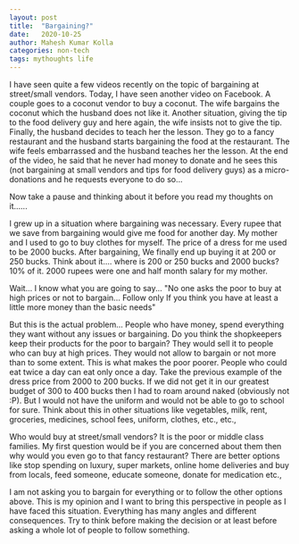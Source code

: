 ```yaml
---
layout: post
title:  "Bargaining?"
date:   2020-10-25
author: Mahesh Kumar Kolla
categories: non-tech
tags: mythoughts life
---
```


I have seen quite a few videos recently on the topic of bargaining at street/small vendors. Today, I have seen another video on Facebook. A couple goes to a coconut vendor to buy a coconut. The wife bargains the coconut which the husband does not like it. Another situation, giving the tip to the food delivery guy and here again, the wife insists not to give the tip. Finally, the husband decides to teach her the lesson. They go to a fancy restaurant and the husband starts bargaining the food at the restaurant. The wife feels embarrassed and the husband teaches her the lesson. At the end of the video, he said that he never had money to donate and he sees this (not bargaining at small vendors and tips for food delivery guys) as a micro-donations and he requests everyone to do so...



Now take a pause and thinking about it before you read my thoughts on it......



I grew up in a situation where bargaining was necessary. Every rupee that we save from bargaining would give me food for another day.  My mother and I used to go to buy clothes for myself. The price of a dress for me used to be 2000 bucks. After bargaining, We finally end up buying it at 200 or 250 bucks. Think about it.... where is 200 or 250 bucks and 2000 bucks? 10% of it. 2000 rupees were one and half month salary for my mother.

Wait... I know what you are going to say...
"No one asks the poor to buy at high prices or not to bargain... 
Follow only If you think you have at least a little more money than the basic needs"

But this is the actual problem...
People who have money, spend everything they want without any issues or bargaining. Do you think the shopkeepers keep their products for the poor to bargain? They would sell it to people who can buy at high prices. They would not allow to bargain or not more than to some extent. This is what makes the poor poorer. People who could eat twice a day can eat only once a day. Take the previous example of the dress price from 2000 to 200 bucks. If we did not get it in our greatest budget of 300 to 400 bucks then I had to roam around naked (obviously not :P). But I would not have the uniform and would not be able to go to school for sure. Think about this in other situations like vegetables, milk, rent, groceries, medicines, school fees, uniform, clothes, etc., etc., 

Who would buy at street/small vendors? It is the poor or middle class families. My first question would be if you are concerned about them then why would you even go to that fancy restaurant? There are better options like stop spending on luxury, super markets, online home deliveries and buy from locals, feed someone, educate someone, donate for medication etc.,

I am not asking you to bargain for everything or to follow the other options above. This is my opinion and I want to bring this perspective in people as I have faced this situation. Everything has many angles and different consequences. Try to think before making the decision or at least before asking a whole lot of people to follow something.

